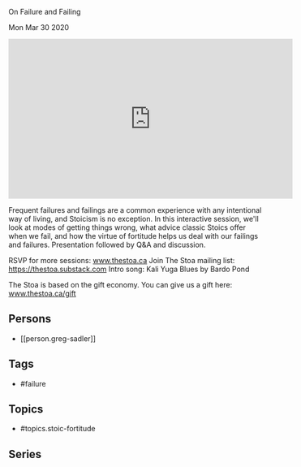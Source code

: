 

 On Failure and Failing

Mon Mar 30 2020

<iframe width="560" height="315" src="https://www.youtube.com/embed/g8bEA0Qhd48" title="Stoic Fortitude: On Failure and Failing w/ Greg Sadler" frameborder="0" allow="accelerometer; autoplay; clipboard-write; encrypted-media; gyroscope; picture-in-picture" allowfullscreen ></iframe>

Frequent failures and failings are a common experience with any intentional way of living, and Stoicism is no exception.  In this interactive session, we'll look at modes of getting things wrong, what advice classic Stoics offer when we fail, and how the virtue of fortitude helps us deal with our failings and failures. Presentation followed by Q&A and discussion. 

RSVP for more sessions: www.thestoa.ca
Join The Stoa mailing list: https://thestoa.substack.com
Intro song: Kali Yuga Blues by Bardo Pond

The Stoa is based on the gift economy. You can give us a gift here: www.thestoa.ca/gift

## Persons

- [[person.greg-sadler]]

## Tags

- #failure

## Topics

- #topics.stoic-fortitude

## Series




